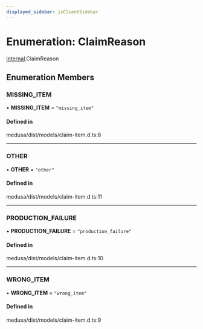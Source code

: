 ```yaml
---
displayed_sidebar: jsClientSidebar
---
```


# Enumeration: ClaimReason

[internal](../modules/internal.md).ClaimReason

## Enumeration Members

### MISSING\_ITEM

• **MISSING\_ITEM** = ``"missing_item"``

#### Defined in

medusa/dist/models/claim-item.d.ts:8

___

### OTHER

• **OTHER** = ``"other"``

#### Defined in

medusa/dist/models/claim-item.d.ts:11

___

### PRODUCTION\_FAILURE

• **PRODUCTION\_FAILURE** = ``"production_failure"``

#### Defined in

medusa/dist/models/claim-item.d.ts:10

___

### WRONG\_ITEM

• **WRONG\_ITEM** = ``"wrong_item"``

#### Defined in

medusa/dist/models/claim-item.d.ts:9
